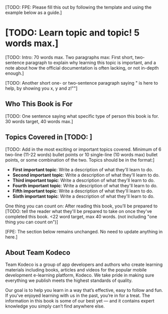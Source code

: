 [TODO: FPE: Please fill this out by following the template and using the example below as a guide.]

# [TODO: Learn topic and topic! 5 words max.]

[TODO: Intro: 70 words max. Two paragraphs max:  First short, two-sentence paragraph to explain why learning this topic is important, and a note about how the official documentation is often lacking, or not in-depth enough.]

[TODO: Another short one- or two-sentence paragraph saying "<Book Title> is here to help, by showing you x, y and z!""]

## Who This Book is For

[TODO: One sentence saying what specific type of person this book is for. 30 words target, 40 words max.]

## Topics Covered in [TODO: <Book Title Here>]

[TODO: Add in the most exciting or important topics covered. Minimum of 6 two-line (11-22 words) bullet points or 10 single-line (10 words max) bullet points, or some combination of the two. Topics should be in the format:]

- **First important topic**: Write a description of what they'll learn to do.
- **Second important topic**: Write a description of what they'll learn to do.
- **Third important topic**: Write a description of what they'll learn to do.
- **Fourth important topic**: Write a description of what they'll learn to do.
- **Fifth important topic**: Write a description of what they'll learn to do.
- **Sixth important topic**: Write a description of what they'll learn to do.

One thing you can count on: After reading this book, you’ll be prepared to [TODO: tell the reader what they'll be prepared to take on once they've completed this book. <22 word target, max 40 words. (not including "one thing you can count on")]

[FPE: The section below remains unchanged. No need to update anything in here.]

## About Team Kodeco

Team Kodeco is a group of app developers and authors who create learning materials including books, articles and videos for the popular mobile development e-learning platform, Kodeco. We take pride in making sure everything we publish meets the highest standards of quality.

Our goal is to help you learn in a way that’s effective, easy to follow and fun. If you’ve enjoyed learning with us in the past, you’re in for a treat. The information in this book is some of our best yet — and it contains expert knowledge you simply can’t find anywhere else.
